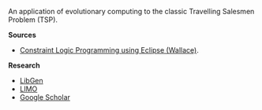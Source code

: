An application of evolutionary computing to the classic Travelling Salesmen Problem (TSP).

**Sources**

- [Constraint Logic Programming using Eclipse (Wallace)](/books/Introduction%20to%20Evolutionary%20Computing%20(Eiben,%20Smith).pdf).

**Research**

 - [LibGen](http://libgen.io)
 - [LIMO](http://limo.libis.be)
 - [Google Scholar](http://scholar.google.com)
